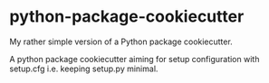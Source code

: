 # python-package-cookiecutter

My rather simple version of a Python package cookiecutter.

A python package cookiecutter aiming for setup configuration with setup.cfg
i.e. keeping setup.py minimal.

